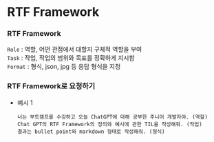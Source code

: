 # RTF Framework

### RTF Framework

`Role` : 역할, 어떤 관점에서 대할지 구체적 역할을 부여  
`Task` : 작업, 작업의 범위와 목표를 정확하게 지시함  
`Format` : 형식, json, jpg 등 응답 형식을 지정

### RTF Framework로 요청하기

- 예시 1
  ```
  너는 부트캠프를 수강하고 오늘 ChatGPT에 대해 공부한 주니어 개발자야. (역할)
  Chat GPT의 RTF Framework의 정의와 예시에 관한 TIL을 작성해줘. (작업)
  결과는 bullet point와 markdown 형태로 작성해줘. (형식)
  ```
